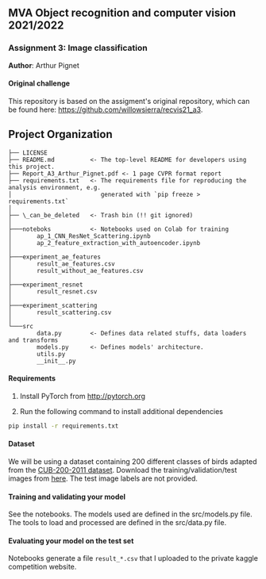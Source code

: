 ## MVA Object recognition and computer vision 2021/2022

### Assignment 3: Image classification 

**Author**: Arthur Pignet

#### Original challenge

This repository is based on the assigment's original repository, which can be found here: https://github.com/willowsierra/recvis21_a3.

Project Organization
------------

    ├── LICENSE
    ├── README.md          <- The top-level README for developers using this project.
    ├── Report_A3_Arthur_Pignet.pdf <- 1 page CVPR format report
    ├── requirements.txt   <- The requirements file for reproducing the analysis environment, e.g.
    │                         generated with `pip freeze > requirements.txt`
    │
    ├── \_can_be_deleted   <- Trash bin (!! git ignored)
    │
    ├───noteboks           <- Notebooks used on Colab for training 
    │       ap_1_CNN_ResNet_Scattering.ipynb
    │       ap_2_feature_extraction_with_autoencoder.ipynb
    │
    ├───experiment_ae_features
    │       result_ae_features.csv
    │       result_without_ae_features.csv
    │
    ├───experiment_resnet
    │       result_resnet.csv
    │
    ├───experiment_scattering
    │       result_scattering.csv
    │
    └───src
            data.py        <- Defines data related stuffs, data loaders and transforms
            models.py      <- Defines models' architecture. 
            utils.py
            __init__.py




#### Requirements
1. Install PyTorch from http://pytorch.org

2. Run the following command to install additional dependencies

```bash
pip install -r requirements.txt
```

#### Dataset
We will be using a dataset containing 200 different classes of birds adapted from the [CUB-200-2011 dataset](http://www.vision.caltech.edu/visipedia/CUB-200-2011.html).
Download the training/validation/test images from [here](https://www.di.ens.fr/willow/teaching/recvis18orig/assignment3/bird_dataset.zip). The test image labels are not provided.

#### Training and validating your model
See the notebooks. The models used are defined in the src/models.py file. The tools to load and processed are defined in the src/data.py file.


#### Evaluating your model on the test set

Notebooks generate a file `result_*.csv` that I uploaded to the private kaggle competition website.

